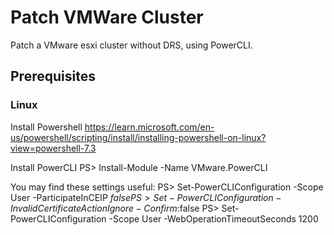 # Patch VMWare Cluster
Patch a VMware esxi cluster without DRS, using PowerCLI.

## Prerequisites
### Linux
Install Powershell
  https://learn.microsoft.com/en-us/powershell/scripting/install/installing-powershell-on-linux?view=powershell-7.3

Install PowerCLI
  PS> Install-Module -Name VMware.PowerCLI

You may find these settings useful:
  PS> Set-PowerCLIConfiguration -Scope User -ParticipateInCEIP $false
  PS> Set-PowerCLIConfiguration -InvalidCertificateAction Ignore -Confirm:$false
  PS> Set-PowerCLIConfiguration -Scope User -WebOperationTimeoutSeconds 1200
